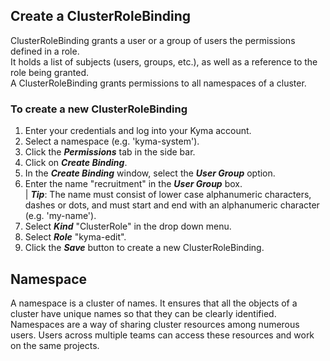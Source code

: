 ## Create a ClusterRoleBinding
ClusterRoleBinding grants a user or a group of users the permissions defined in a role.  
It holds a list of subjects (users, groups, etc.), as well as a reference to the role being granted.  
A ClusterRoleBinding grants permissions to all namespaces of a cluster.  

### To create a new ClusterRoleBinding  

1. Enter your credentials and log into your Kyma account.  
2. Select a namespace (e.g. 'kyma-system').
3. Click the _**Permissions**_ tab in the side bar.
4. Click on _**Create Binding**_.
5. In the _**Create Binding**_ window, select the _**User Group**_ option.
6. Enter the name "recruitment" in the _**User Group**_ box.  
 | _**Tip**_: The name must consist of lower case alphanumeric characters, dashes or dots, and must start and end with an alphanumeric character (e.g. 'my-name').
7. Select _**Kind**_ "ClusterRole" in the drop down menu.
8. Select _**Role**_ "kyma-edit".
9. Click the _**Save**_ button to create a new ClusterRoleBinding.  
  
    
    
## Namespace

A namespace is a cluster of names. It ensures that all the objects of a cluster have unique names so that they can be clearly identified. 
Namespaces are a way of sharing cluster resources among numerous users. Users across multiple teams can access these resources and work on the same projects.
